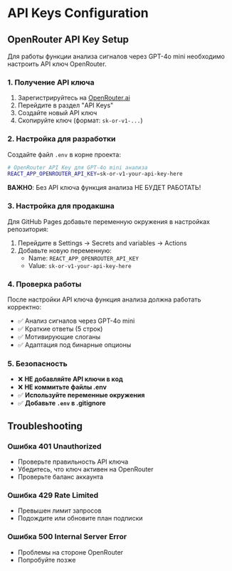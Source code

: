 # API Keys Configuration

## OpenRouter API Key Setup

Для работы функции анализа сигналов через GPT-4o mini необходимо настроить API ключ OpenRouter.

### 1. Получение API ключа

1. Зарегистрируйтесь на [OpenRouter.ai](https://openrouter.ai/)
2. Перейдите в раздел "API Keys"
3. Создайте новый API ключ
4. Скопируйте ключ (формат: `sk-or-v1-...`)

### 2. Настройка для разработки

Создайте файл `.env` в корне проекта:

```bash
# OpenRouter API Key для GPT-4o mini анализа
REACT_APP_OPENROUTER_API_KEY=sk-or-v1-your-api-key-here
```

**ВАЖНО**: Без API ключа функция анализа НЕ БУДЕТ РАБОТАТЬ!

### 3. Настройка для продакшна

Для GitHub Pages добавьте переменную окружения в настройках репозитория:

1. Перейдите в Settings → Secrets and variables → Actions
2. Добавьте новую переменную:
   - Name: `REACT_APP_OPENROUTER_API_KEY`
   - Value: `sk-or-v1-your-api-key-here`

### 4. Проверка работы

После настройки API ключа функция анализа должна работать корректно:

- ✅ Анализ сигналов через GPT-4o mini
- ✅ Краткие ответы (5 строк)
- ✅ Мотивирующие слоганы
- ✅ Адаптация под бинарные опционы

### 5. Безопасность

- ❌ **НЕ добавляйте API ключи в код**
- ❌ **НЕ коммитьте файлы .env**
- ✅ **Используйте переменные окружения**
- ✅ **Добавьте `.env` в .gitignore**

## Troubleshooting

### Ошибка 401 Unauthorized
- Проверьте правильность API ключа
- Убедитесь, что ключ активен на OpenRouter
- Проверьте баланс аккаунта

### Ошибка 429 Rate Limited
- Превышен лимит запросов
- Подождите или обновите план подписки

### Ошибка 500 Internal Server Error
- Проблемы на стороне OpenRouter
- Попробуйте позже
